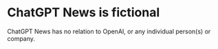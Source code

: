 # ChatGPT News is fictional

ChatGPT News has no relation to OpenAI, or any individual person(s) or company.
